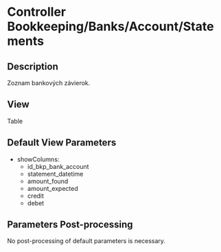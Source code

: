 # Controller Bookkeeping/Banks/Account/Statements

## Description

Zoznam bankových závierok.

## View

Table

## Default View Parameters

* showColumns:
  * id_bkp_bank_account
  * statement_datetime
  * amount_found
  * amount_expected
  * credit
  * debet

## Parameters Post-processing

No post-processing of default parameters is necessary.
